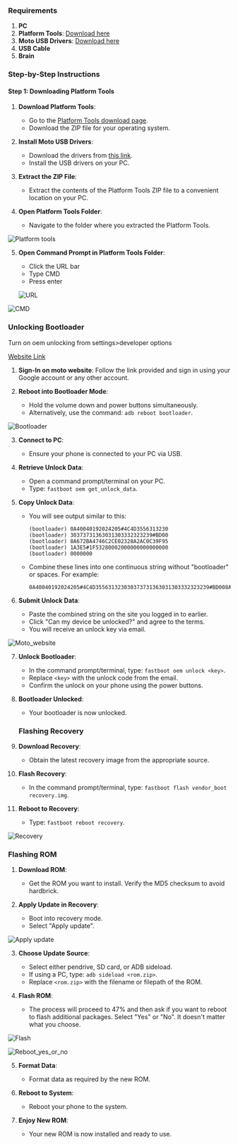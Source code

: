 ### Requirements

1. **PC**
2. **Platform Tools**: [Download here](http://developer.android.com/sdk/index.html)
3. **Moto USB Drivers**: [Download here](https://en-us.support.motorola.com/app/usb-drivers)
4. **USB Cable**
5. **Brain**

### Step-by-Step Instructions

#### Step 1: Downloading Platform Tools

1. **Download Platform Tools**:
   - Go to the [Platform Tools download page](http://developer.android.com/sdk/index.html).
   - Download the ZIP file for your operating system.

2. **Install Moto USB Drivers**:
   - Download the drivers from [this link](https://en-us.support.motorola.com/app/usb-drivers).
   - Install the USB drivers on your PC.

3. **Extract the ZIP File**:
   - Extract the contents of the Platform Tools ZIP file to a convenient location on your PC.

4. **Open Platform Tools Folder**:
   - Navigate to the folder where you extracted the Platform Tools.
  
     
![Platform tools](https://github.com/Vinay1a1/G54_custom_rom/blob/main/platform%20tools%20folder.png?raw=true)


5. **Open Command Prompt in Platform Tools Folder**:
   - Click the URL bar
   - Type CMD
   - Press enter

   ![URL](https://github.com/Vinay1a1/G54_custom_rom/blob/main/url.png)
  
   
![CMD](https://github.com/Vinay1a1/G54_custom_rom/blob/main/cmd.png?raw=true)


  ###   **Unlocking Bootloader**
  
Turn on oem unlocking from settings>developer options

[Website Link](https://motorola-global-portal.custhelp.com/app/standalone/bootloader/unlock-your-device-b)

1. **Sign-In on moto website**: Follow the link provided and sign in using your Google account or any other account.

2. **Reboot into Bootloader Mode**:
   - Hold the volume down and power buttons simultaneously.
   - Alternatively, use the command: `adb reboot bootloader`.
  
   
![Bootloader](https://github.com/Vinay1a1/G54_custom_rom/blob/main/Bootloader%20mode.jpg?raw=true)


3. **Connect to PC**:
   - Ensure your phone is connected to your PC via USB.

4. **Retrieve Unlock Data**:
   - Open a command prompt/terminal on your PC.
   - Type: `fastboot oem get_unlock_data`.

5. **Copy Unlock Data**:
   - You will see output similar to this:
     ```
     (bootloader) 0A40040192024205#4C4D3556313230
     (bootloader) 30373731363031303332323239#BD00
     (bootloader) 8A672BA4746C2CE02328A2AC0C39F95
     (bootloader) 1A3E5#1F53280002000000000000000
     (bootloader) 0000000
     ```
   - Combine these lines into one continuous string without "bootloader" or spaces. For example:
     ```
     0A40040192024205#4C4D355631323030373731363031303332323239#BD008A672BA4746C2CE02328A2AC0C39F951A3E5#1F532800020000000000000000000000
     ```

6. **Submit Unlock Data**:
   - Paste the combined string on the site you logged in to earlier.
   - Click "Can my device be unlocked?" and agree to the terms.
   - You will receive an unlock key via email.

   
![Moto_website](https://github.com/Vinay1a1/G54_custom_rom/blob/main/Moto%20webiste.png?raw=true)


7. **Unlock Bootloader**:
   - In the command prompt/terminal, type: `fastboot oem unlock <key>`.
   - Replace `<key>` with the unlock code from the email.
   - Confirm the unlock on your phone using the power buttons.

8. **Bootloader Unlocked**:
   - Your bootloader is now unlocked.

    ###    **Flashing Recovery**

1. **Download Recovery**:
   - Obtain the latest recovery image from the appropriate source.

2. **Flash Recovery**:
   - In the command prompt/terminal, type: `fastboot flash vendor_boot recovery.img`.

3. **Reboot to Recovery**:
   - Type: `fastboot reboot recovery`.
  
     
![Recovery](https://github.com/Vinay1a1/G54_custom_rom/blob/main/recovery.png?raw=true)


 ###  **Flashing ROM**

1. **Download ROM**:
   - Get the ROM you want to install. Verify the MD5 checksum to avoid hardbrick.

2. **Apply Update in Recovery**:
   - Boot into recovery mode.
   - Select "Apply update".
  
   
![Apply update](https://github.com/Vinay1a1/G54_custom_rom/blob/main/apply%20update.png?raw=true)


3. **Choose Update Source**:
   - Select either pendrive, SD card, or ADB sideload.
   - If using a PC, type: `adb sideload <rom.zip>`.
   - Replace `<rom.zip>` with the filename or filepath of the ROM.

4. **Flash ROM**:
   - The process will proceed to 47% and then ask if you want to reboot to flash additional packages. Select "Yes" or "No". It doesn't matter what you choose.
  
   
![Flash](https://github.com/Vinay1a1/G54_custom_rom/blob/main/Flash.png?raw=true)


![Reboot_yes_or_no](https://github.com/Vinay1a1/G54_custom_rom/blob/main/Reboot%20yes%20or%20no.jpg?raw=true)


5. **Format Data**:
   - Format data as required by the new ROM.

6. **Reboot to System**:
   - Reboot your phone to the system.

7. **Enjoy New ROM**:
   - Your new ROM is now installed and ready to use.
